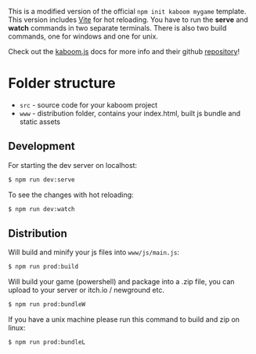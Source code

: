 This is a modified version of the official ```npm init kaboom mygame``` template. This version includes [Vite](https://vitejs.dev/)
for hot reloading. You have to run the **serve** and **watch** commands in two separate terminals.
There is also two build commands, one for windows and one for unix.

Check out the [kaboom.js](https://kaboomjs.com/) docs for more info and their github
[repository](https://github.com/replit/kaboom)!

# Folder structure

- `src` - source code for your kaboom project
- `www` - distribution folder, contains your index.html, built js bundle and static assets


## Development

For starting the dev server on localhost:
```sh
$ npm run dev:serve
```
To see the changes with hot reloading:
```sh
$ npm run dev:watch
```

## Distribution

Will build and minify your js files into `www/js/main.js`:
```sh
$ npm run prod:build
```

Will build your game (powershell) and package into a .zip file, you can upload to your server or itch.io / newground etc.

```sh
$ npm run prod:bundleW
```

If you have a unix machine please run this command to build and zip on linux:
```sh
$ npm run prod:bundleL
```

